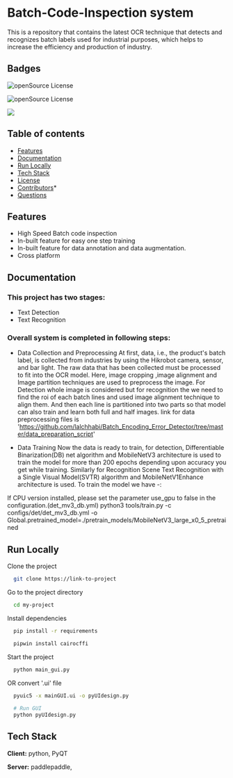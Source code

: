 
# Batch-Code-Inspection system

This is a repository that contains the latest OCR technique that detects and recognizes batch labels used for industrial purposes, which helps to increase the efficiency and production of industry.


## Badges

![openSource License](https://img.shields.io/badge/License-Commercial-blue)

![openSource License](https://img.shields.io/badge/build-passing-green)

![](https://img.shields.io/badge/Python-3776AB?style=for-the-badge&logo=python&logoColor=white)

## Table of contents 

* [Features](#features)
* [Documentation](#documentation)
* [Run Locally](#run)
* [Tech Stack](#tecchstack)
* [License](#license)
* [Contributors](#contributors)* 
* [Questions](#questions)

<a name="features"></a>
## Features

- High Speed Batch code inspection
- In-built feature for easy one step training
- In-built feature for data annotation and data augmentation.
- Cross platform

<a name="documentation"></a>
## Documentation

### This project has two stages:

- Text Detection
- Text Recognition

### Overall system is completed in following steps:
- Data Collection and Preprocessing
At first, data, i.e., the product's batch label, is collected from industries by using the Hikrobot camera, sensor, and bar light. The raw data that has been collected must be processed to fit into the OCR model. Here, image cropping ,image alignment and Image partition techniques are used to preprocess the image. For Detection whole image is considered but for recognition the we need to find the roi of each batch lines and used image alignment technique to align them. And then each line is partitioned into two parts so that model can also train and learn both full and half images. link for data preprocessing files is 'https://github.com/lalchhabi/Batch_Encoding_Error_Detector/tree/master/data_preparation_script'

- Data Training
Now the data is ready to train, for detection, Differentiable Binarization(DB) net algorithm and MobileNetV3 architecture is used to train the model for more than 200 epochs depending upon accuracy you get while training. Similarly for Recognition Scene Text Recognition with a Single Visual Model(SVTR) algorithm and MobileNetV1Enhance architecture is used. To train the model we have -:

If CPU version installed, please set the parameter use_gpu to false in the configuration.(det_mv3_db.yml) python3 tools/train.py -c configs/det/det_mv3_db.yml
-o Global.pretrained_model=./pretrain_models/MobileNetV3_large_x0_5_pretrained

<a name="run"></a>
## Run Locally

Clone the project

```bash
  git clone https://link-to-project
```

Go to the project directory

```bash
  cd my-project
```

Install dependencies

```bash
  pip install -r requirements
```
```bash
  pipwin install cairocffi
```

Start the project

```bash
  python main_gui.py
```
OR convert '.ui' file 
```bash
  pyuic5 -x mainGUI.ui -o pyUIdesign.py
  
  # Run GUI
  python pyUIdesign.py
```

<a name="techstack"></a>
## Tech Stack

**Client:** python, PyQT

**Server:** paddlepaddle, 

